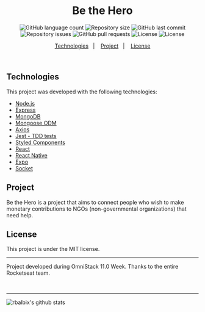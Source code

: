 <h1 align="center">
Be the Hero
</h1>

<p align="center">
  <img alt="GitHub language count" src="https://img.shields.io/github/languages/count/rbalbix/BeTheHero">

  <img alt="Repository size" src="https://img.shields.io/github/repo-size/rbalbix/BeTheHero">

  <img alt="GitHub last commit" src="https://img.shields.io/github/last-commit/rbalbix/BeTheHero">

  <img alt="Repository issues" src="https://img.shields.io/github/issues/rbalbix/BeTheHero">

  <img alt="GitHub pull requests" src="https://img.shields.io/github/issues-pr/rbalbix/BeTheHero">

  <img alt="License" src="https://img.shields.io/badge/license-MIT-brightgreen">

  <img alt="License" src="https://img.shields.io/badge/commitizen-friendly-brightgreen.svg">

</p>

<p align="center">
  <a href="#technologies">Technologies</a>&nbsp;&nbsp;&nbsp;|&nbsp;&nbsp;&nbsp;
  <a href="#project">Project</a>&nbsp;&nbsp;&nbsp;|&nbsp;&nbsp;&nbsp;
  <a href="#license">License</a>
</p>

<br>

## Technologies

This project was developed with the following technologies:

- [Node.js](https://nodejs.org/en/)
- [Express](https://expressjs.com/)
- [MongoDB](https://www.mongodb.com/)
- [Mongoose ODM](https://mongoosejs.com/)
- [Axios](https://github.com/axios/axios)
- [Jest - TDD tests](https://jestjs.io)
- [Styled Components](https://styled-components.com/)
- [React](https://reactjs.org)
- [React Native](https://facebook.github.io/react-native/)
- [Expo](https://expo.io)
- [Socket](https://socket.io/)

## Project

Be the Hero is a project that aims to connect people who wish to make monetary contributions to NGOs (non-governmental organizations) that need help.

## License

This project is under the MIT license.

---

<p>
  Project developed during OmniStack 11.0 Week. Thanks to the entire Rocketseat team.
</p>
</br>

---

![rbalbix's github stats](https://github-readme-stats.vercel.app/api?username=rbalbix)
